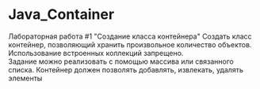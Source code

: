 # Javа_Container
Лабораторная работа #1 "Создание класса контейнера"
Создать класс контейнер, позволяющий хранить произвольное количество объектов. Использование встроенных коллекций запрещено.  
Задание можно реализовать с помощью массива или связанного списка.
Контейнер должен позволять добавлять, извлекать, удалять элементы
